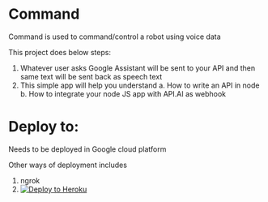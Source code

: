 # Command 
  Command is used to command/control a robot using voice data
  
  This project does below steps:
  1. Whatever user asks Google Assistant will be sent to your API and then same text will be sent back as speech text
  2. This simple app will help you understand
     a. How to write an API in node
     b. How to integrate your node JS app with API.AI as webhook

# Deploy to:
  Needs to be deployed in Google cloud platform
  
  Other ways of deployment includes
  1. ngrok
  2. [![Deploy to Heroku](https://www.herokucdn.com/deploy/button.svg)](https://heroku.com/deploy)
